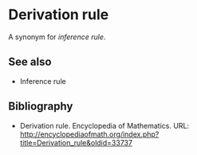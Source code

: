 # Derivation rule

A synonym for *inference rule*.

## See also

- Inference rule

## Bibliography

- Derivation rule. Encyclopedia of Mathematics.
  URL: http://encyclopediaofmath.org/index.php?title=Derivation_rule&oldid=33737
